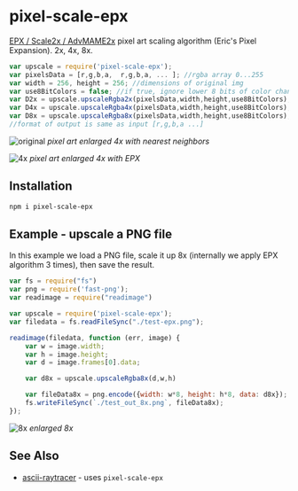 # pixel-scale-epx

[EPX / Scale2x / AdvMAME2x](https://en.wikipedia.org/wiki/Pixel-art_scaling_algorithms#EPX/Scale2%C3%97/AdvMAME2%C3%97) pixel art scaling algorithm (Eric's Pixel Expansion). 
2x, 4x, 8x. 

```javascript
var upscale = require('pixel-scale-epx');
var pixelsData = [r,g,b,a,  r,g,b,a, ... ]; //rgba array 0...255
var width = 256, height = 256; //dimensions of original img
var use8BitColors = false; //if true, ignore lower 8 bits of color channels 
var D2x = upscale.upscaleRgba2x(pixelsData,width,height,use8BitColors); //2x bigger
var D4x = upscale.upscaleRgba4x(pixelsData,width,height,use8BitColors); //4x bigger
var D8x = upscale.upscaleRgba8x(pixelsData,width,height,use8BitColors); //8x bigger
//format of output is same as input [r,g,b,a ...]
```

![original](https://i.imgur.com/9F811kc.png)
*pixel art enlarged 4x with nearest neighbors*


![4x](https://i.imgur.com/iu2TzbD.png)
*pixel art enlarged 4x with EPX* 



## Installation

```sh
npm i pixel-scale-epx
```

## Example - upscale a PNG file

In this example we load a PNG file, scale it up 8x (internally we apply EPX algorithm 3 times), then save the result.

```javascript
var fs = require("fs")
var png = require('fast-png');
var readimage = require("readimage")

var upscale = require('pixel-scale-epx');
var filedata = fs.readFileSync("./test-epx.png");

readimage(filedata, function (err, image) {
    var w = image.width;
    var h = image.height;
    var d = image.frames[0].data;

    var d8x = upscale.upscaleRgba8x(d,w,h)

    var fileData8x = png.encode({width: w*8, height: h*8, data: d8x});
    fs.writeFileSync(`./test_out_8x.png`, fileData8x);
});
```

![8x](https://i.imgur.com/82z25wd.png)
*enlarged 8x*

## See Also

- [ascii-raytracer](https://www.npmjs.com/package/ascii-raytracer) - uses `pixel-scale-epx`


